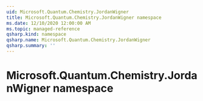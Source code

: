 ```yaml
---
uid: Microsoft.Quantum.Chemistry.JordanWigner
title: Microsoft.Quantum.Chemistry.JordanWigner namespace
ms.date: 12/10/2020 12:00:00 AM
ms.topic: managed-reference
qsharp.kind: namespace
qsharp.name: Microsoft.Quantum.Chemistry.JordanWigner
qsharp.summary: ''
---
```


# Microsoft.Quantum.Chemistry.JordanWigner namespace



